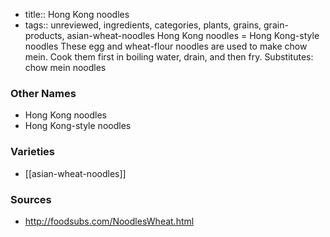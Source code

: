 - title:: Hong Kong noodles
- tags:: unreviewed, ingredients, categories, plants, grains, grain-products, asian-wheat-noodles
Hong Kong noodles = Hong Kong-style noodles These egg and wheat-flour noodles are used to make chow mein. Cook them first in boiling water, drain, and then fry. Substitutes: chow mein noodles

### Other Names

* Hong Kong noodles
* Hong Kong-style noodles

### Varieties

* [[asian-wheat-noodles]]

### Sources
* http://foodsubs.com/NoodlesWheat.html
